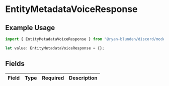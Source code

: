 # EntityMetadataVoiceResponse

## Example Usage

```typescript
import { EntityMetadataVoiceResponse } from "@ryan-blunden/discord/models/components";

let value: EntityMetadataVoiceResponse = {};
```

## Fields

| Field       | Type        | Required    | Description |
| ----------- | ----------- | ----------- | ----------- |